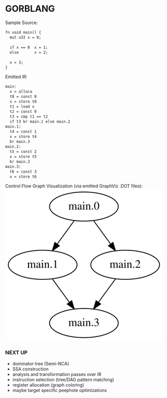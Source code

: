 # GORBLANG

Sample Source:
```
fn void main() {
  mut u32 x = 0;

  if x == 0  x = 1;
  else       x = 2;

  x = 3;
}
```

Emitted IR:
```
main:
  x = alloca
  t0 = const 0
  x = store t0
  t1 = load x
  t2 = const 0
  t3 = cmp t1 == t2
  if t3 br main.1 else main.2
main.1:
  t4 = const 1
  x = store t4
  br main.3
main.2:
  t5 = const 2
  x = store t5
  br main.3
main.3:
  t6 = const 3
  x = store t6
```

Control Flow Graph Visualization (via emitted GraphViz .DOT files):
<br>
![CFG Visualization](https://raw.githubusercontent.com/loganstottle/gorb/refs/heads/master/main.svg)

### NEXT UP
* dominator tree (Semi-NCA)
* SSA construction
* analysis and transformation passes over IR
* instruction selection (tree/DAG pattern matching)
* register allocation (graph coloring)
* maybe target specific peephole optimizations
